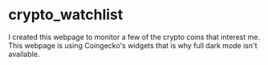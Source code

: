 # crypto_watchlist
I created this webpage to monitor a few of the crypto coins that interest me. 
This webpage is using Coingecko's widgets that is why full dark mode isn't available.
